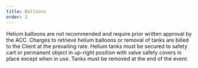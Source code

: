 ```yaml
---
title: Balloons
order: 2
---
```


Helium balloons are not recommended and require prior written approval by the ACC. Charges to retrieve helium balloons or removal of tanks are billed to the Client at the prevailing rate. Helium tanks must be secured to safety cart or permanent object in up-right position with valve safety covers in place except when in use. Tanks must be removed at the end of the event.
